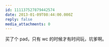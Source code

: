 ```yaml
---
id: 111137527879442574
date: 2013-01-09T08:44:00.000Z
reply: false
media_attachments: 0
---
```


买了个 pad，只有 wc 的时候才有时间玩，坑爹啊。 ​​​​

